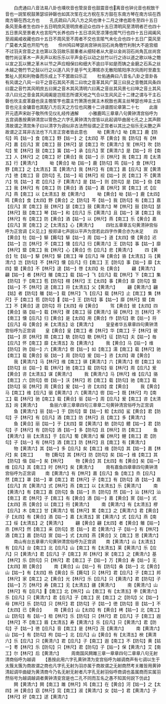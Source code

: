 <!-- { "loadSidebar": true } -->
　　白虎通曰八音法易八卦也壎坎音也管艮音也鼓震音也离音也钟兊音也柷敔干音也一説笙柷鼓箫瑟埙钟磬也如其次笙在北方柷在东方鼓在东南方琴在南方埙在西南方磬在西北方也
　　孔氏疏曰八风八方之风也律十二月之律也距冬至四十五日条风至条者生也四十五日明庶风至明庶者迎众也四十五日清明风至清明者芒也四十五日景风至景者大也言阳气长养也四十五日凉风至凉薄也隂气行也四十五日阊阖风至阊阖咸收藏也四十五日不周风至不周者不交也言隂气未化合也四十五日广莫风至广莫者大莫也开阳气也
　　伶州鸠曰琴瑟尚宫钟尚羽石尚角匏竹利制大不逾宫细不过羽夫宫音之主也第以及羽故乐噐重者从细轻者从大是以金尚羽石尚角瓦丝尚宫匏竹尚议革木一声夫声以和乐乐以平声金石以动之丝竹以行之诗以道之歌以咏之匏以宣之瓦以賛之革木以节之声应相保曰和细大不逾曰平如是而铸之金磨之石系之丝木越之匏竹节之鼔以行之以遂八风于是乎气无滞隂亦无散阳隂阳序次风雨时至嘉生繁祉人民和利物备而乐成上下不罢故曰乐正
　　杜佑通典曰八音名八卦之音卦各有风谓之八风一曰干之音石其风不周二曰坎之音革其风广莫三曰艮之音匏其风条四曰震之音竹其风明庶五曰巽之音木其风清明六曰离之音丝其风景七曰坤之音土其风凉八曰兊之音金其风阊阖是岂班志所谓天地之气合以生风风正十二律之谓与干主石磬也坎主皮革鼗也艮主匏笙竽也震主竹箫箎也巽主木柷敔也离主丝琴瑟也坤主土埙音也兊主金镛音也其配八方后天之方位也风雅十二诗谱图论章第二十七
　　此唐开元遗声宋赵子敬所传见仪礼经传通解
　　小雅鹿鸣三章章八句黄钟清宫俗呼为五宫调愚按黄钟清宫以管色之六字孔黄钟清为宫皆以此起调毕曲居七孔之上其声颇清故谓之清宫朱子曰以清字为调似非古法然俗谓之正宫者以其比之俗乐无尖艶之声故谓之正耳非古法也下凡言正宫者皆此意也
　　呦【黄清六】呦【南工】鹿【防勾】鸣【姑一】食【南工】野【姑一】之【太四】苹【黄合】我【防勾】有【林尺】嘉【应凡】賔【南工】鼓【林尺】瑟【南工】吹【黄清六】笙【林尺】吹【防勾】笙【林尺】鼓【南工】簧【姑一】承【应凡】筐【黄清六】是【姑一】将【南工】人【林尺】之【南工】好【黄合】我【姑一】示【林尺】我【南工】周【太清五】行【黄清六】
　　呦【黄合】呦【姑一】鹿【防勾】鸣【姑一】食【林尺】野【南工】之【太清五】蒿【黄清六】我【林尺】有【南工】嘉【应凡】賔【黄清六】徳【南工】音【防勾】孔【姑一】昭【林尺】视【姑一】民【南工】不【黄清六】恌【姑一】君【应凡】子【黄清六】是【姑一】则【防勾】是【姑一】俲【南工】我【林尺】有【南工】防【黄合】酒【姑一】嘉【林尺】賔【南工】式【应凡】燕【南工】以【太清五】敖【黄清六】
　　呦【黄合】呦【姑一】鹿【太四】鸣【黄合】食【太四】野【黄合】之【防勾】芩【姑一】我【防勾】有【南工】嘉【应凡】賔【南工】鼓【林尺】瑟【南工】鼓【黄清六】琴【林尺】鼓【防勾】瑟【林尺】鼓【南工】琴【姑一】和【应凡】乐【黄清六】且【姑一】湛【南工】我【林尺】有【南工】防【黄合】酒【姑一】以【林尺】燕【南工】乐【黄合】嘉【应凡】賔【南工】之【太清五】心【黄清六】
　　四牡五章章五句黄清钟宫俗呼为正宫调【义见上】按郑译七声説以平声为宫若此四字作黄合亦为未足
　　四【黄合】牡【姑一】騑【蕤勾】騑【姑一】周【姑一】道【太四】倭【黄合】迟【姑一】岂【林尺】不【南工】懐【应凡】归【黄清六】王【防勾】事【姑一】靡【林尺】盬【南工】我【林尺】心【黄合】伤【应凡】悲【黄清六】
　　四【黄合】牡【姑一】騑【林尺】騑【南工】啴【应凡】啴【黄合】骆【太清五】马【黄清六】岂【防勾】不【林尺】懐【应凡】归【南工】王【防勾】事【姑一】靡【太四】盬【黄合】不【林尺】遑【姑一】啓【太四】处【黄合】
　　翩【黄清六】翩【姑一】者【林尺】鵻【南工】载【姑一】飞【应凡】载【林尺】下【南工】集【防勾】于【南工】苞【防勾】栩【林尺】王【太四】事【黄合】靡【防勾】盬【姑一】不【林尺】遑【南工】将【太清五】父【黄清六】
　　翩【黄清六】翩【姑】者【防勾】鵻【姑一】载【林尺】飞【应凡】载【林尺】止【南工】集【林尺】于【南工】苞【防勾】【姑一】王【防勾】事【姑一】靡【林尺】盬【南工】不【黄合】遑【防勾】将【太四】母【黄合】
　　驾【黄合】彼【太四】四【黄合】骆【姑一】载【林尺】骤【南工】骎【黄清六】骎【林尺】岂【林尺】不【南工】懐【应凡】归【黄合】是【太四】用【黄合】作【防勾】歌【姑一】将【应凡】母【黄合】来【太清五】谂【黄清六】
　　皇皇者华五章章四句黄钟清宫俗呼为正宫调
　　皇【黄合】皇【南工】者【林尺】华【南工】于【林尺】彼【姑一】原【林尺】隰【南工】駪【防勾】駪【林尺】征【防勾】夫【姑一】毎【应凡】怀【南工】靡【太清五】及【黄清六】
　　我【黄合】马【姑一】维【防勾】驹【姑一】六【黄清六】辔【姑一】如【南工】濡【南工】载【林尺】驰【南工】载【黄合】驱【姑一】周【防勾】爰【姑一】咨【太四】诹【黄合】
　　我【黄清六】马【林尺】维【南工】骐【黄清六】六【黄清六】辔【南工】如【防勾】丝【姑一】载【林尺】驰【南工】载【防勾】驱【林尺】周【应凡】爰【黄合】咨【太清五】谋【黄清六】
　　我【黄清六】马【林尺】维【应凡】骆【南工】六【防勾】辔【姑一】沃【林尺】若【南工】载【防勾】驰【南工】载【防勾】驱【林尺】周【黄合】爰【姑一】咨【太四】度【黄合】
　　我【黄合】马【南工】维【应凡】骃【黄清六】六【黄清六】辔【姑一】既【林尺】均【南工】载【林尺】驰【南工】载【黄合】驱【姑一】周【应凡】爰【南工】咨【太清五】询【黄清六】
　　鱼丽六章三章章四句三章章二句黄钟清宫俗呼为正宫调
　　鱼【黄清六】丽【姑一】于【防勾】罶【姑一】鲿【太四】鲨【黄合】君【防勾】子【林尺】有【应凡】酒【南工】防【林尺】且【南工】多【黄清六】
　　鱼【黄合】丽【姑一】于【太四】罶【黄清六】鲂【防勾】鳢【姑一】君【防勾】子【林尺】有【防勾】酒【姑一】多【防勾】且【林尺】防【南工】
　　鱼【黄清六】丽【太清五】于【应凡】蜀【黄清六】鰋【林尺】鲤【南工】君【防勾】子【姑一】有【林尺】酒【南工】防【林尺】且【南工】有【黄清六】
　　物【黄清六】其【姑一】多【应凡】矣【南工】维【防勾】其【姑一】嘉【林尺】矣【南工】
　　物【蕤勾】其【林尺】防【防勾】矣【姑一】维【南工】其【防勾】偕【姑一】矣【林尺】
　　物【黄合】其【太四】有【黄合】矣【姑一】维【应凡】其【南工】时【林尺】矣【黄清六】
　　南有嘉鱼四章章四句黄钟清宫俗呼为正宫调
　　南【黄清六】有【林尺】嘉【应凡】鱼【南工】烝【应凡】然【南工】罩【姑一】罩【南工】君【林尺】子【南工】有【防勾】酒【姑一】嘉【应凡】宾【黄清六】式【林尺】燕【南工】以【太清五】乐【黄清六】
　　南【黄清六】有【南工】嘉【防勾】鱼【姑一】烝【防勾】然【姑一】汕【林尺】汕【南工】君【林尺】子【南工】有【黄合】酒【姑一】嘉【黄合】賔【姑一】式【太四】燕【黄合】以【南工】衎【黄清六】
　　南【黄清六】有【太清五】樛【应凡】木【南工】甘【黄清六】瓠【林尺】累【南工】之【黄清六】君【黄合】子【太四】有【黄合】酒【姑一】嘉【太清五】賔【黄清六】式【应凡】燕【南工】绥【太清五】之【黄清六】
　　翩【黄合】翩【太四】者【黄合】鵻【姑一】烝【林尺】然【南工】来【防勾】思【姑一】君【黄清六】子【姑一】有【林尺】酒【南工】嘉【防勾】賔【姑一】式【太四】燕【黄合】又【南工】思【黄清六】
　　南山有台五章章六句黄钟清宫俗呼为正宫调
　　南【黄清六】山【太清五】有【应凡】台【南工】北【应凡】山【南工】有【太清五】莱【黄清六】乐【应凡】只【黄清六】君【应凡】子【南工】邦【林尺】家【南工】之【黄清六】基【林尺】乐【防勾】只【林尺】君【南工】子【姑一】万【黄合】寿【姑一】无【太四】期【黄合】
　　南【黄合】山【姑一】有【防勾】桑【姑一】北【黄合】山【姑一】有【太四】杨【黄合】乐【蕤勾】只【林尺】君【应凡】子【南工】邦【林尺】家【南工】之【黄合】光【林尺】乐【应凡】只【黄清六】君【防勾】子【姑一】万【林尺】寿【南工】无【太清五】疆【黄清六】
　　南【黄清六】山【林尺】有【应凡】【南工】北【林尺】山【南工】有【太清五】李【黄清六】乐【应凡】只【黄清六】君【应凡】子【南工】民【南工】之【防勾】父【姑一】母【林尺】乐【防勾】只【林尺】君【防勾】子【姑一】徳【防勾】音【姑一】不【太四】已【黄合】
　　南【黄合】山【太四】有【黄合】栲【姑一】北【南工】山【防勾】有【姑一】杻【林尺】乐【防勾】只【林尺】君【应凡】子【南工】遐【林尺】不【南工】眉【太清五】寿【黄清六】乐【应凡】只【黄清六】君【防勾】子【姑一】徳【应凡】音【南工】是【林尺】茂【黄清六】
　　南【黄清六】山【姑一】有【防勾】枸【姑一】北【应凡】山【黄合】有【太清五】楰【黄清六】乐【应凡】只【黄清六】君【应凡】子【南工】遐【南工】不【防勾】黄【姑一】耉【林尺】乐【防勾】只【林尺】君【防勾】子【姑一】保【黄清六】艾【南工】尔【林尺】后【黄清六】
　　周南国风闗雎三章一章章四句二章章八句无射清商俗呼为越调
　　【愚按此用六字孔黄钟清为变宫俗呼为越调商声有七调以生于太簇太簇为商故谓之商也凡字孔无射为羽亦属于商故谓之无射商然考关雎皆用黄钟清起调毕曲疑为黄清商今乃名无射无射者凡字孔无射羽俗呼商调也虽属商而实属羽然俗号为越调越调者黄钟清变宫是也二孔不同而互名之愚不知其何説下仿此】
　　闗【黄清六】闗【南工】雎【林尺】鸠【南工】在【黄合】河【姑一】之【太四】洲【黄合】窈【林尺】窕【南工】淑【黄清六】女【姑一】君【黄清六】子【林尺】好【南工】逑【黄清六】
